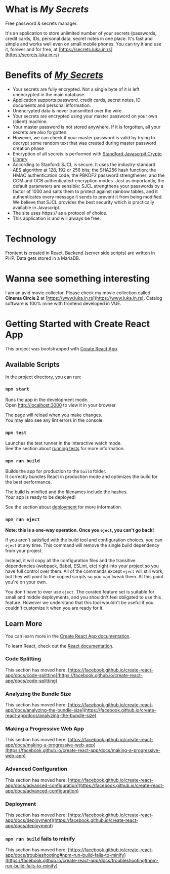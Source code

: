 # What is ***My Secrets***

  Free password & secrets manager.

  It's an application to store unlimited number of your secrets (passwords, credit cards, IDs, personal data, secret notes in one place. It's fast and simple and works well even on small mobile phones. You can try it and use it, forever and for free, at [https://secrets.luka.in.rs](https://secrets.luka.in.rs)

# Benefits of [***My Secrets***](https://secrets.luka.in.rs)

  - Your secrets are fully encrypted. Not a single byte of it is left unencrypted in the main database.
  - Application supports password, credit cards, secret notes, ID documents and personal information.
  - Unencrypted data is never transmitted over the wire.
  - Your secrets are encrypted using your master password on your own (client) machine.
  - Your master password is not stored anywhere. If it is forgotten, all your secrets are also forgotten.
  - However, we can check if your master password is valid by trying to decrypt some random text that was created during master password creation phase
  - Encryption of all secrets is performed with [Standford Javascrpit Crypto Library](https://github.com/bitwiseshiftleft/sjcl/)
  - According to Stanford: SJCL is secure. It uses the industry-standard AES algorithm at 128, 192 or 256 bits; the SHA256 hash function; the HMAC authentication code; the PBKDF2 password strengthener; and the CCM and OCB authenticated-encryption modes. Just as importantly, the default parameters are sensible: SJCL strengthens your passwords by a factor of 1000 and salts them to protect against rainbow tables, and it authenticates every message it sends to prevent it from being modified. We believe that SJCL provides the best security which is practically available in Javascript.
  - The site uses https:// as a protocol of choice.
  - This application is and will always be free.

# Technology

  Frontent is created in React. Backend (server side scripts) are written in PHP. Data gets stored in a MariaDB.

# Wanna see something interesting

  I am an avid movie collector. Please check my movie collection called **Cinema Circle 2** at [https://www.luka.in.rs](https://www.luka.in.rs). Catalog software is 100% mine with frontend developed in VUE. 

# Getting Started with Create React App

This project was bootstrapped with [Create React App](https://github.com/facebook/create-react-app).

## Available Scripts

In the project directory, you can run:

### `npm start`

Runs the app in the development mode.\
Open [http://localhost:3000](http://localhost:3000) to view it in your browser.

The page will reload when you make changes.\
You may also see any lint errors in the console.

### `npm test`

Launches the test runner in the interactive watch mode.\
See the section about [running tests](https://facebook.github.io/create-react-app/docs/running-tests) for more information.

### `npm run build`

Builds the app for production to the `build` folder.\
It correctly bundles React in production mode and optimizes the build for the best performance.

The build is minified and the filenames include the hashes.\
Your app is ready to be deployed!

See the section about [deployment](https://facebook.github.io/create-react-app/docs/deployment) for more information.

### `npm run eject`

**Note: this is a one-way operation. Once you `eject`, you can't go back!**

If you aren't satisfied with the build tool and configuration choices, you can `eject` at any time. This command will remove the single build dependency from your project.

Instead, it will copy all the configuration files and the transitive dependencies (webpack, Babel, ESLint, etc) right into your project so you have full control over them. All of the commands except `eject` will still work, but they will point to the copied scripts so you can tweak them. At this point you're on your own.

You don't have to ever use `eject`. The curated feature set is suitable for small and middle deployments, and you shouldn't feel obligated to use this feature. However we understand that this tool wouldn't be useful if you couldn't customize it when you are ready for it.

## Learn More

You can learn more in the [Create React App documentation](https://facebook.github.io/create-react-app/docs/getting-started).

To learn React, check out the [React documentation](https://reactjs.org/).

### Code Splitting

This section has moved here: [https://facebook.github.io/create-react-app/docs/code-splitting](https://facebook.github.io/create-react-app/docs/code-splitting)

### Analyzing the Bundle Size

This section has moved here: [https://facebook.github.io/create-react-app/docs/analyzing-the-bundle-size](https://facebook.github.io/create-react-app/docs/analyzing-the-bundle-size)

### Making a Progressive Web App

This section has moved here: [https://facebook.github.io/create-react-app/docs/making-a-progressive-web-app](https://facebook.github.io/create-react-app/docs/making-a-progressive-web-app)

### Advanced Configuration

This section has moved here: [https://facebook.github.io/create-react-app/docs/advanced-configuration](https://facebook.github.io/create-react-app/docs/advanced-configuration)

### Deployment

This section has moved here: [https://facebook.github.io/create-react-app/docs/deployment](https://facebook.github.io/create-react-app/docs/deployment)

### `npm run build` fails to minify

This section has moved here: [https://facebook.github.io/create-react-app/docs/troubleshooting#npm-run-build-fails-to-minify](https://facebook.github.io/create-react-app/docs/troubleshooting#npm-run-build-fails-to-minify)
